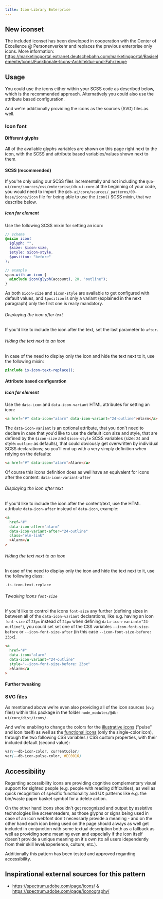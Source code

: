 ```yaml
---
title: Icon-Library Enterprise
---
```


## New iconset

The included iconset has been developed in cooperation with the Center of Excellence @ Personenverkehr and replaces the previous enterprise only icons. More information: <https://marketingportal.extranet.deutschebahn.com/marketingportal/Basiselemente/Icons/Funktionale-Icons-Architektur-und-Fahrzeuge>

## Usage

You could use the icons either within your SCSS code as described below, which is the recommended approach.
Alternatively you could also use the attribute based configuration.

And we're additionally providing the icons as the sources (SVG) files as well.

### Icon font

#### Different glyphs

All of the available glyphs variables are shown on this page right next to the icon, with the SCSS and attribute based variables/values shown next to them.

#### SCSS (recommended)

If you're only using our SCSS files incrementally and not including the `@db-ui/core/sources/css/enterprise/db-ui-core` at the beginning of your code, you would need to import the `@db-ui/core/sources/_patterns/00-base/icons/icon` file for being able to use the `icon()` SCSS mixin, that we describe below.

##### Icon for element

Use the following SCSS mixin for setting an icon:

```scss
// schema
@mixin icon(
  $glyph: "",
  $size: $icon-size,
  $style: $icon-style,
  $position: "before"
);

// example
span.with-an-icon {
  @include icon(glyph(account), 20, "outline");
}
```

As both `$icon-size` and `$icon-style` are available to get configured with default values, and `$position` is only a variant (explained in the next paragraph) only the first one is really mandatory.

###### Displaying the icon after text

If you'd like to include the icon after the text, set the last parameter to `after`.

###### Hiding the text next to an icon

In case of the need to display only the icon and hide the text next to it, use the following mixin:

```scss
@include is-icon-text-replace();
```

#### Attribute based configuration

##### Icon for element

Use the `data-icon` and `data-icon-variant` HTML attributes for setting an icon:

```html
<a href="#" data-icon="alarm" data-icon-variant="24-outline">Alarm</a>
```

The `data-icon-variant` is an optional attribute, that you don't need to declare in case that you'd like to use the default icon size and style, that are defined by the `$icon-size` and `$icon-style` SCSS variables (size: `24` and style: `outline` as defaults), that could obviously get overwritten by individual SCSS declarations; so you'll end up with a very simply definition when relying on the defaults:

```html
<a href="#" data-icon="alarm">Alarm</a>
```

Of course this icons definition does as well have an equivalent for icons after the content: `data-icon-variant-after`

###### Displaying the icon after text

If you'd like to include the icon after the content/text, use the HTML attribute `data-icon-after` instead of `data-icon`, example:

```html
<a
  href="#"
  data-icon-after="alarm"
  data-icon-variant-after="24-outline"
  class="elm-link"
  >Alarm</a
>
```

###### Hiding the text next to an icon

In case of the need to display only the icon and hide the text next to it, use the following class:

```html
.is-icon-text-replace
```

###### Tweaking icons `font-size`

If you'd like to control the icons `font-size` any further (defining sizes in between all of the `data-icon-variant` declarations, like e.g. having an icon `font-size` of `23px` instead of `24px` when defining `data-icon-variant="24-outline"`), you could set set one of the CSS variables `--icon-font-size-before` or `--icon-font-size-after` (in this case `--icon-font-size-before: 23px`).

```html
<a
  href="#"
  data-icon="alarm"
  data-icon-variant="24-outline"
  style="--icon-font-size-before: 23px"
  >Alarm</a
>
```

#### Further tweaking

### SVG files

As mentioned above we're even also providing all of the icon sources (`svg` files) within this package in the folder `node_modules/@db-ui/core/dist/icons/`.

And we're enabling to change the colors for the [illustrative icons](https://db-ui.github.io/base/?p=viewall-icons-illustrative) ("pulse" and icon itself) as well as the [functional icons](https://db-ui.github.io/base/?p=viewall-icons-functional) (only the single-color icon), through the two following CSS variables / CSS custom properties, with their included default (second value):

```css
var(--db-icon-color, currentColor)
var(--db-icon-pulse-color, #EC0016)
```

## Accessibility

Regarding accessibility icons are providing cognitive complementary visual support for sighted people (e.g. people with reading difficulties), as well as quick recognition of specific functionality and UX patterns like e.g. the bin/waste paper basket symbol for a delete action.

On the other hand icons shouldn't get recognized and output by assistive technologies like screenreaders, as those glyphs or signs being used in case of an icon webfont don't necessarly provide a meaning - and on the other hand each icon being used on the page should always as well get included in conjunction with some textual description both as a fallback as well as providing some meaning even and especially if the icon itself doesn't provide a unique meaning on it's own (to all users idependently from their skill level/experience, culture, etc.).

Additionally this pattern has been tested and approved regarding accessibility.

## Inspirational external sources for this pattern

- <https://spectrum.adobe.com/page/icons/> & <https://spectrum.adobe.com/page/iconography/>
